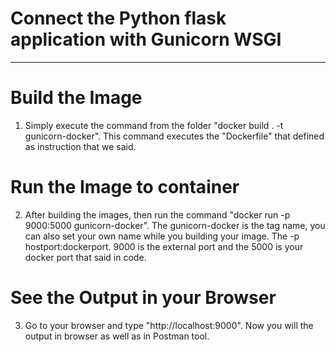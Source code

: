 # Connect the Python flask application with Gunicorn WSGI

-------------------------------------------------------

# Build the Image
1. Simply execute the command from the folder "docker build . -t gunicorn-docker". This command executes the "Dockerfile" that defined as instruction that we said.

# Run the Image to container
2. After building the images, then run the command "docker run -p 9000:5000 gunicorn-docker". The gunicorn-docker is the tag name, you can also set your own name while you building your image. The -p hostport:dockerport. 9000 is the external port and the 5000 is your docker port that said in code.

# See the Output in your Browser
3. Go to your browser and type "http://localhost:9000". Now you will the output in browser as well as in Postman tool.



<!-- If driver error occured as said in "sample pics". Try to restart the docker and run the image -->

<!-- If you do not use -p <hostport>:<dockerport>, the docker port doesn't expose from the container environment -->
